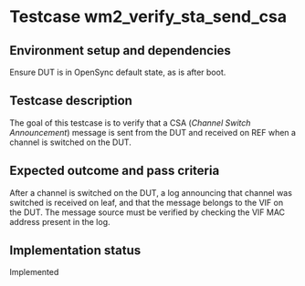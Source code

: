 # Testcase wm2_verify_sta_send_csa

## Environment setup and dependencies

Ensure DUT is in OpenSync default state, as is after boot.

## Testcase description

The goal of this testcase is to verify that a CSA (_Channel Switch
Announcement_) message is sent from the DUT and received on REF when a channel
is switched on the DUT.

## Expected outcome and pass criteria

After a channel is switched on the DUT, a log announcing that channel was
switched is received on leaf, and that the message belongs to the VIF on the
DUT. The message source must be verified by checking the VIF MAC address
present in the log.

## Implementation status

Implemented
